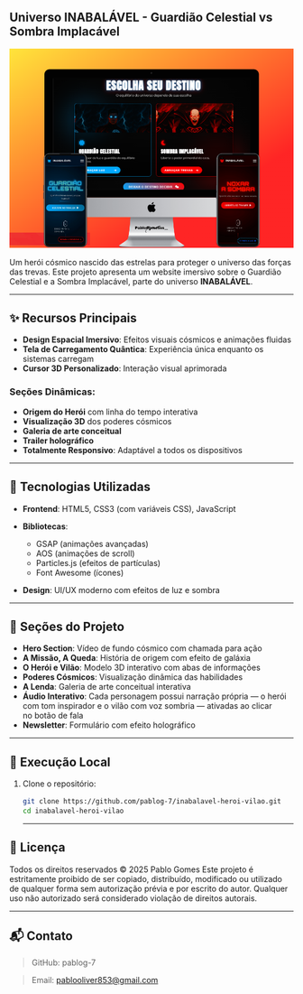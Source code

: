 ## Universo INABALÁVEL - Guardião Celestial vs Sombra Implacável

 <img src="https://raw.githubusercontent.com/PabloG-7/inabalavel-heroi-vilao/refs/heads/main/inabalavel-apresentacao.png">

Um herói cósmico nascido das estrelas para proteger o universo das forças das trevas. Este projeto apresenta um website imersivo sobre o Guardião Celestial e a Sombra Implacável, parte do universo **INABALÁVEL**.

---

## ✨ Recursos Principais

- **Design Espacial Imersivo**: Efeitos visuais cósmicos e animações fluidas  
- **Tela de Carregamento Quântica**: Experiência única enquanto os sistemas carregam  
- **Cursor 3D Personalizado**: Interação visual aprimorada  

### Seções Dinâmicas:

- **Origem do Herói** com linha do tempo interativa  
- **Visualização 3D** dos poderes cósmicos  
- **Galeria de arte conceitual**  
- **Trailer holográfico**  
- **Totalmente Responsivo**: Adaptável a todos os dispositivos

---

## 🚀 Tecnologias Utilizadas

- **Frontend**: HTML5, CSS3 (com variáveis CSS), JavaScript  
- **Bibliotecas**:  
  - GSAP (animações avançadas)  
  - AOS (animações de scroll)  
  - Particles.js (efeitos de partículas)  
  - Font Awesome (ícones)  

- **Design**: UI/UX moderno com efeitos de luz e sombra

---

## 🌌 Seções do Projeto

- **Hero Section**: Vídeo de fundo cósmico com chamada para ação  
- **A Missão, A Queda**: História de origem com efeito de galáxia  
- **O Herói e Vilão**: Modelo 3D interativo com abas de informações  
- **Poderes Cósmicos**: Visualização dinâmica das habilidades  
- **A Lenda**: Galeria de arte conceitual interativa
- **Áudio Interativo**: Cada personagem possui narração própria — o herói com tom inspirador e o vilão com voz sombria — ativadas ao clicar no botão de fala  
- **Newsletter**: Formulário com efeito holográfico

---

## 🚀 Execução Local

1. Clone o repositório:

   ```bash
   git clone https://github.com/pablog-7/inabalavel-heroi-vilao.git
   cd inabalavel-heroi-vilao
   ```
   
   ---

## 📜 Licença
Todos os direitos reservados © 2025 Pablo Gomes
Este projeto é estritamente proibido de ser copiado, distribuído, modificado ou utilizado de qualquer forma sem autorização prévia e por escrito do autor. Qualquer uso não autorizado será considerado violação de direitos autorais.

---

## 📬 Contato
>GitHub: pablog-7

>Email: pablooliver853@gmail.com
